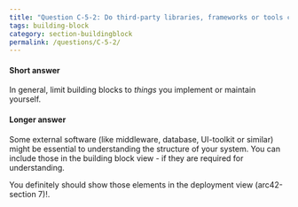 ```yaml
---
title: "Question C-5-2: Do third-party libraries, frameworks or tools count among building blocks?"
tags: building-block
category: section-buildingblock
permalink: /questions/C-5-2/
---
```


#### Short answer

In general, limit building blocks to _things_ you implement or maintain yourself.

#### Longer answer

Some external software (like middleware, database, UI-toolkit or similar) might be essential to understanding the structure of your system. You can include those in the building block view - if they are required for understanding.

You definitely should show those elements in the deployment view (arc42-section 7)!.
